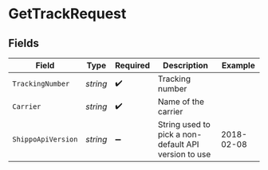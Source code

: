 # GetTrackRequest


## Fields

| Field                                                | Type                                                 | Required                                             | Description                                          | Example                                              |
| ---------------------------------------------------- | ---------------------------------------------------- | ---------------------------------------------------- | ---------------------------------------------------- | ---------------------------------------------------- |
| `TrackingNumber`                                     | *string*                                             | :heavy_check_mark:                                   | Tracking number                                      |                                                      |
| `Carrier`                                            | *string*                                             | :heavy_check_mark:                                   | Name of the carrier                                  |                                                      |
| `ShippoApiVersion`                                   | *string*                                             | :heavy_minus_sign:                                   | String used to pick a non-default API version to use | 2018-02-08                                           |